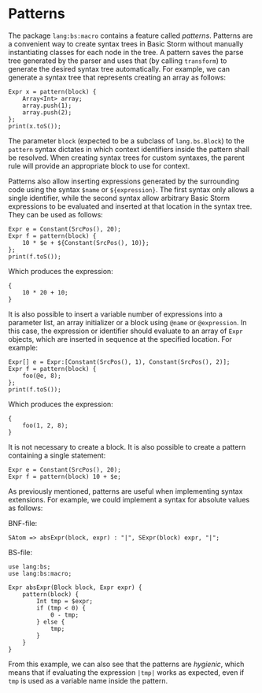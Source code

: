 Patterns
=========

The package `lang:bs:macro` contains a feature called *patterns*. Patterns are a convenient way to
create syntax trees in Basic Storm without manually instantiating classes for each node in the
tree. A pattern saves the parse tree generated by the parser and uses that (by calling `transform`)
to generate the desired syntax tree automatically. For example, we can generate a syntax tree that
represents creating an array as follows:

```
Expr x = pattern(block) {
	Array<Int> array;
	array.push(1);
	array.push(2);
};
print(x.toS());
```

The parameter `block` (expected to be a subclass of `lang.bs.Block`) to the `pattern` syntax
dictates in which context identifiers inside the pattern shall be resolved. When creating syntax
trees for custom syntaxes, the parent rule will provide an appropriate block to use for context.

Patterns also allow inserting expressions generated by the surrounding code using the syntax `$name`
or `${expression}`. The first syntax only allows a single identifier, while the second syntax allow
arbitrary Basic Storm expressions to be evaluated and inserted at that location in the syntax
tree. They can be used as follows:

```
Expr e = Constant(SrcPos(), 20);
Expr f = pattern(block) {
	10 * $e + ${Constant(SrcPos(), 10)};
};
print(f.toS());
```

Which produces the expression:

```
{
	10 * 20 + 10;
}
```

It is also possible to insert a variable number of expressions into a parameter list, an array
initializer or a block using `@name` or `@expression`. In this case, the expression or identifier
should evaluate to an array of `Expr` objects, which are inserted in sequence at the specified
location. For example:

```
Expr[] e = Expr:[Constant(SrcPos(), 1), Constant(SrcPos(), 2)];
Expr f = pattern(block) {
	foo(@e, 8);
};
print(f.toS());
```

Which produces the expression:

```
{
	foo(1, 2, 8);
}
```

It is not necessary to create a block. It is also possible to create a pattern containing a single
statement:

```
Expr e = Constant(SrcPos(), 20);
Expr f = pattern(block) 10 + $e;
```

As previously mentioned, patterns are useful when implementing syntax extensions. For example, we
could implement a syntax for absolute values as follows:

BNF-file:
```
SAtom => absExpr(block, expr) : "|", SExpr(block) expr, "|";
```

BS-file:
```
use lang:bs;
use lang:bs:macro;

Expr absExpr(Block block, Expr expr) {
	pattern(block) {
		Int tmp = $expr;
		if (tmp < 0) {
			0 - tmp;
		} else {
			tmp;
		}
	}
}
```

From this example, we can also see that the patterns are *hygienic*, which means that if evaluating
the expression `|tmp|` works as expected, even if `tmp` is used as a variable name inside the
pattern.
